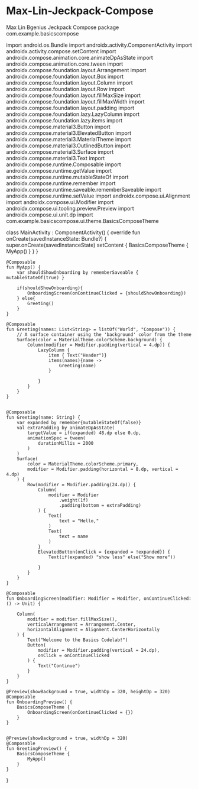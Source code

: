 # Max-Lin-Jeckpack-Compose
Max Lin Bgenius Jeckpack Compose
package com.example.basicscompose

import android.os.Bundle
import androidx.activity.ComponentActivity
import androidx.activity.compose.setContent
import androidx.compose.animation.core.animateDpAsState
import androidx.compose.animation.core.tween
import androidx.compose.foundation.layout.Arrangement
import androidx.compose.foundation.layout.Box
import androidx.compose.foundation.layout.Column
import androidx.compose.foundation.layout.Row
import androidx.compose.foundation.layout.fillMaxSize
import androidx.compose.foundation.layout.fillMaxWidth
import androidx.compose.foundation.layout.padding
import androidx.compose.foundation.lazy.LazyColumn
import androidx.compose.foundation.lazy.items
import androidx.compose.material3.Button
import androidx.compose.material3.ElevatedButton
import androidx.compose.material3.MaterialTheme
import androidx.compose.material3.OutlinedButton
import androidx.compose.material3.Surface
import androidx.compose.material3.Text
import androidx.compose.runtime.Composable
import androidx.compose.runtime.getValue
import androidx.compose.runtime.mutableStateOf
import androidx.compose.runtime.remember
import androidx.compose.runtime.saveable.rememberSaveable
import androidx.compose.runtime.setValue
import androidx.compose.ui.Alignment
import androidx.compose.ui.Modifier
import androidx.compose.ui.tooling.preview.Preview
import androidx.compose.ui.unit.dp
import com.example.basicscompose.ui.theme.BasicsComposeTheme

class MainActivity : ComponentActivity() {
    override fun onCreate(savedInstanceState: Bundle?) {
        super.onCreate(savedInstanceState)
        setContent {
            BasicsComposeTheme {
                MyApp()
            }
        }
    }

    @Composable
    fun MyApp() {
        var shouldShowOnboarding by rememberSaveable { mutableStateOf(true) }

        if(shouldShowOnboarding){
            OnboardingScreen(onContinueClicked = {shouldShowOnboarding})
        } else{
            Greeting()
        }
    }

    @Composable
    fun Greeting(names: List<String> = listOf("World", "Compose")) {
        // A surface container using the 'background' color from the theme
        Surface(color = MaterialTheme.colorScheme.background) {
            Column(modifier = Modifier.padding(vertical = 4.dp)) {
                LazyColumn {
                    item { Text("Header")}
                    items(names){name ->
                        Greeting(name)
                    }

                }
            }
        }
    }


    @Composable
    fun Greeting(name: String) {
        var expanded by remember{mutableStateOf(false)}
        val extraPadding by animateDpAsState(
            targetValue = if(expanded) 48.dp else 0.dp,
            animationSpec = tween(
                durationMillis = 2000
            )
        )
        Surface(
            color = MaterialTheme.colorScheme.primary,
            modifier = Modifier.padding(horizontal = 8.dp, vertical = 4.dp)
        ) {
            Row(modifier = Modifier.padding(24.dp)) {
                Column(
                    modifier = Modifier
                        .weight(1f)
                        .padding(bottom = extraPadding)
                ) {
                    Text(
                        text = "Hello,"
                    )
                    Text(
                        text = name
                    )
                }
                ElevatedButton(onClick = {expanded = !expanded}) {
                    Text(if(expanded) "show less" else("Show more"))

                }
            }
        }
    }

    @Composable
    fun OnboardingScreen(modifier: Modifier = Modifier, onContinueClicked: () -> Unit) {

        Column(
            modifier = modifier.fillMaxSize(),
            verticalArrangement = Arrangement.Center,
            horizontalAlignment = Alignment.CenterHorizontally
        ) {
            Text("Welcome to the Basics Codelab!")
            Button(
                modifier = Modifier.padding(vertical = 24.dp),
                onClick = onContinueClicked
            ) {
                Text("Continue")
            }
        }
    }

    @Preview(showBackground = true, widthDp = 320, heightDp = 320)
    @Composable
    fun OnboardingPreview() {
        BasicsComposeTheme {
            OnboardingScreen(onContinueClicked = {})
        }
    }


    @Preview(showBackground = true, widthDp = 320)
    @Composable
    fun GreetingPreview() {
        BasicsComposeTheme {
            MyApp()
        }
    }
}
